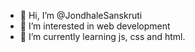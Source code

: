 - 👋 Hi, I’m @JondhaleSanskruti
- 👀 I’m interested in web development
- 🌱 I’m currently learning js, css and html.
  

<!---
JondhaleSanskruti/JondhaleSanskruti is a ✨ special ✨ repository because its `README.md` (this file) appears on your GitHub profile.
You can click the Preview link to take a look at your changes.
--->
